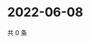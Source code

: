 # 2022-06-08

共 0 条

<!-- BEGIN WEIBO -->
<!-- 最后更新时间 Wed Jun 08 2022 04:17:35 GMT+0800 (China Standard Time) -->

<!-- END WEIBO -->
